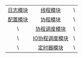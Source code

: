 
| | | |
| :-----: | :-----: | :-----: |
| [日志模块](./Logger/README.md) | [线程模块](./Thread/README.md) | \ |
| [配置模块](./Config/README.md) | [协程模块](./Fiber/README.md) | \ |
| \ | [协程调度模块](./Scheduler/README.md) | \ |
| \ | [IO协程调度模块](./IOManager/README.md) | \ |
| \ | [定时器模块](./Timer/README.md) | \ |